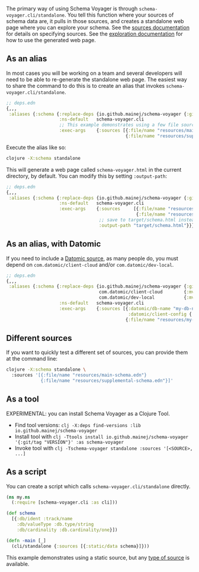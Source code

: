 The primary way of using Schema Voyager is through `schema-voyager.cli/standalone`.
You tell this function where your sources of schema data are, it pulls in those sources, and creates a standalone web page where you can explore your schema.
See the [sources documentation](doc/sources.md) for details on specifying sources.
See the [exploration documentation](doc/exploring-and-sharing.md) for how to use the generated web page.

## As an alias

In most cases you will be working on a team and several developers will need to be able to re-generate the standalone web page.
The easiest way to share the command to do this is to create an alias that invokes `schema-voyager.cli/standalone`.

```clojure
;; deps.edn
{,,,
 :aliases {:schema {:replace-deps {io.github.mainej/schema-voyager {:git/tag "..." :git/sha "..."}}
                    :ns-default   schema-voyager.cli
                    ;; This example demonstrates using a few file sources, but any type of source is available.
                    :exec-args    {:sources [{:file/name "resources/main-schema.edn"}
                                             {:file/name "resources/supplemental-schema.edn"}]}}}}
```

Execute the alias like so:

```sh
clojure -X:schema standalone
```

This will generate a web page called `schema-voyager.html` in the current directory, by default.
You can modify this by setting `:output-path`:

```clojure
;; deps.edn
{,,,
 :aliases {:schema {:replace-deps {io.github.mainej/schema-voyager {:git/tag "..." :git/sha "..."}}
                    :ns-default   schema-voyager.cli
                    :exec-args    {:sources     [{:file/name "resources/main-schema.edn"}
                                                 {:file/name "resources/supplemental-schema.edn"}]
                                   ;; save to target/schema.html instead
                                   :output-path "target/schema.html"}}}}
```

## As an alias, with Datomic

If you need to include a [Datomic source](doc/sources.md#Datomic-source), as many people do, you must depend on `com.datomic/client-cloud` and/or `com.datomic/dev-local`.

```clojure
;; deps.edn
{,,,
 :aliases {:schema {:replace-deps {io.github.mainej/schema-voyager {:git/tag "..." :git/sha "..."}
                                   com.datomic/client-cloud        {:mvn/version "0.8.113"}
                                   com.datomic/dev-local           {:mvn/version "0.9.235"}}
                    :ns-default   schema-voyager.cli
                    :exec-args    {:sources [{:datomic/db-name "my-db-name",
                                              :datomic/client-config {:server-type :dev-local, :system "my-system"}}
                                             {:file/name "resources/my-supplemental-schema.edn"}]}}}}
```

## Different sources

If you want to quickly test a different set of sources, you can provide them at the command line:

```sh
clojure -X:schema standalone \
  :sources '[{:file/name "resources/main-schema.edn"}
             {:file/name "resources/supplemental-schema.edn"}]'
```

## As a tool

EXPERIMENTAL: you can install Schema Voyager as a Clojure Tool.

* Find tool versions: `clj -X:deps find-versions :lib io.github.mainej/schema-voyager`
* Install tool with `clj -Ttools install io.github.mainej/schema-voyager '{:git/tag "VERSION"}' :as schema-voyager`
* Invoke tool with `clj -Tschema-voyager standalone :sources '[<SOURCE>, ...]`

## As a script

You can create a script which calls `schema-voyager.cli/standalone` directly.

```clojure
(ns my.ns
  (:require [schema-voyager.cli :as cli]))

(def schema
  [{:db/ident :track/name
    :db/valueType :db.type/string
    :db/cardinality :db.cardinality/one}])

(defn -main [_]
  (cli/standalone {:sources [{:static/data schema}]}))
```

This example demonstrates using a static source, but any [type of source](doc/sources.md) is available.
